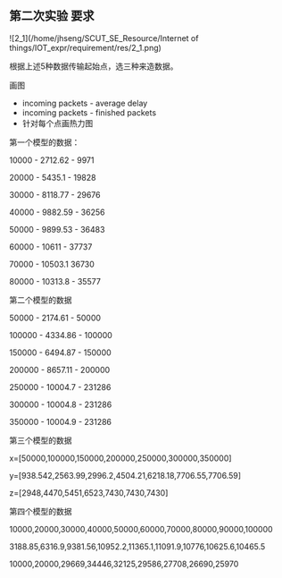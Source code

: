 ## 第二次实验 要求

![2_1](/home/jhseng/SCUT_SE_Resource/Internet of things/IOT_expr/requirement/res/2_1.png)

根据上述5种数据传输起始点，选三种来造数据。

画图

- incoming packets - average delay
- incoming packets - finished packets
- 针对每个点画热力图



第一个模型的数据：

10000 - 2712.62 - 9971

20000 - 5435.1 - 19828

30000 - 8118.77 - 29676

40000 - 9882.59 - 36256

50000 - 9899.53 - 36483

60000 - 10611 - 37737

70000 - 10503.1 36730

80000 - 10313.8 - 35577

第二个模型的数据

50000 - 2174.61 - 50000

100000 - 4334.86 - 100000

150000 - 6494.87 - 150000

200000 - 8657.11 - 200000

250000 - 10004.7 - 231286

300000 - 10004.8 - 231286

350000 - 10004.9 - 231286

第三个模型的数据

x=[50000,100000,150000,200000,250000,300000,350000]

y=[938.542,2563.99,2996.2,4504.21,6218.18,7706.55,7706.59]

z=[2948,4470,5451,6523,7430,7430,7430]

第四个模型的数据

10000,20000,30000,40000,50000,60000,70000,80000,90000,100000

3188.85,6316.9,9381.56,10952.2,11365.1,11091.9,10776,10625.6,10465.5

10000,20000,29669,34446,32125,29586,27708,26690,25970